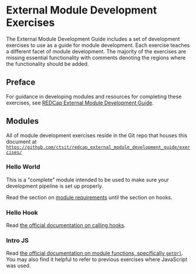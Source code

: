 # External Module Development Exercises

The External Module Development Guide includes a set of development exercises to use as a guide for module development. Each exercise teaches a different facet of module development. The majority of the exercises are missing essential functionality with comments denoting the regions where the functionality should be added.

## Preface

For guidance in developing modules and resources for completing these exercises, see [REDCap External Module Development Guide](https://ctsit.github.io/redcap_external_module_development_guide/). 

## Modules

All of module development exercises reside in the Git repo that houses this document at [`https://github.com/ctsit/redcap_external_module_development_guide/exercises/`](https://github.com/ctsit/redcap_external_module_development_guide/exercises/)

### Hello World
This is a "complete" module intended to be used to make sure your development pipeline is set up properly.

Read the section on [module requirements](https://github.com/vanderbilt/redcap-external-modules/blob/testing/docs/official-documentation.md#module-requirement) until the section on hooks.

### Hello Hook

Read [the official documentation on calling hooks](https://github.com/vanderbilt/redcap-external-modules/blob/testing/docs/official-documentation.md#how-to-call-redcap-hooks).

### Intro JS

Read [the official documentation on module functions, specifically `getUrl`](https://github.com/vanderbilt/redcap-external-modules/blob/testing/docs/framework/v3.md). You may also find it helpful to refer to previous exercises where JavaScript was used.
